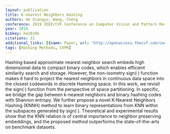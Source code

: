 ```yaml
---
layout: publication
title: K-nearest Neighbors Hashing
authors: He Xiangyu, Wang, Cheng
conference: 2019 IEEE/CVF Conference on Computer Vision and Pattern Recognition (CVPR)
year: 2019
bibkey: he2019k
citations: 31
additional_links: [{name: Paper, url: 'http://openaccess.thecvf.com/content_CVPR_2019/papers/He_K-Nearest_Neighbors_Hashing_CVPR_2019_paper.pdf'}]
tags: [Hashing Methods, CVPR]
---
```

Hashing based approximate nearest neighbor search embeds high dimensional data to compact binary codes, which
enables efficient similarity search and storage. However,
the non-isometry sign(·) function makes it hard to project
the nearest neighbors in continuous data space into the
closest codewords in discrete Hamming space. In this work,
we revisit the sign(·) function from the perspective of space partitioning.
In specific, we bridge the gap between
k-nearest neighbors and binary hashing codes with Shannon entropy. We further propose a novel K-Nearest Neighbors Hashing (KNNH) method to learn binary representations from KNN within the subspaces generated by sign(·).
Theoretical and experimental results show that the KNN relation is of central importance to neighbor preserving embeddings, and the proposed method outperforms the state-of-the-arts on benchmark datasets.